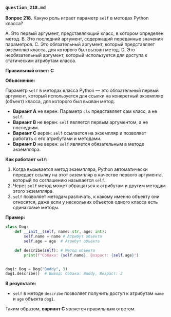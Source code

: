 ### `question_218.md`

**Вопрос 218.** Какую роль играет параметр `self` в методах Python класса?

A. Это первый аргумент, представляющий класс, в котором определен метод.
B. Это последний аргумент, содержащий переданные значения параметров.
C. Это обязательный аргумент, который представляет экземпляр класса, для которого был вызван метод.
D. Это необязательный аргумент, который используется для доступа к статическим атрибутам класса.

**Правильный ответ: C**

**Объяснение:**

Параметр `self` в методах класса Python — это обязательный первый аргумент, который используется для ссылки на конкретный экземпляр (объект) класса, для которого был вызван метод.

*   **Вариант A** не верен: Параметр `cls` представляет сам класс, а не `self`.
*   **Вариант B** не верен: `self` является первым аргументом, а не последним.
*   **Вариант C** верен: `self` ссылается на экземпляр и позволяет работать с его атрибутами и методами.
*   **Вариант D** не верен:  `self` является обязательным в методе экземпляра.

**Как работает `self`:**

1.  Когда вызывается метод экземпляра, Python автоматически передает ссылку на этот экземпляр в качестве первого аргумента, который по соглашению называется `self`.
2.  Через `self` метод может обращаться к атрибутам и другим методам этого экземпляра.
3.  `self` позволяет методам различать, к какому именно объекту они относятся, даже если у нескольких объектов одного класса есть одинаковые методы.

**Пример:**

```python
class Dog:
    def __init__(self, name: str, age: int):
        self.name = name # Атрибут объекта
        self.age = age  # Атрибут объекта

    def describe(self): # Метод объекта
        print(f"Собака: {self.name}, Возраст: {self.age}")


dog1: Dog = Dog("Buddy", 3)
dog1.describe()  # Вывод: Собака: Buddy, Возраст: 3
```

**В результате:**

*   `self` в методе `describe` позволяет получить доступ к атрибутам `name` и `age` объекта `dog1`.

Таким образом, **вариант C** является правильным ответом.
